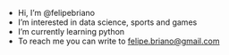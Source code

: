 - Hi, I’m @felipebriano
- I’m interested in data science, sports and games
- I’m currently learning python
- To reach me you can write to felipe.briano@gmail.com


<!---
felipebriano/felipebriano is a ✨ special ✨ repository because its `README.md` (this file) appears on your GitHub profile.
You can click the Preview link to take a look at your changes.
--->

